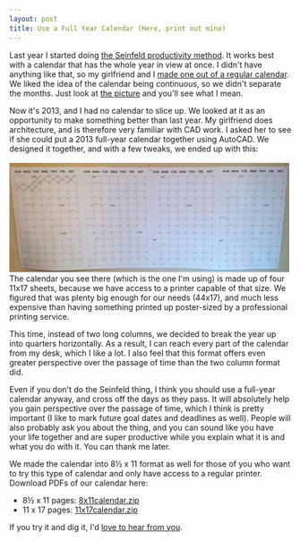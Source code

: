 ```yaml
---
layout: post
title: Use a Full Year Calendar (Here, print out mine)
---
```

Last year I started doing [the Seinfeld productivity method](http://lifehacker.com/281626/jerry-seinfelds-productivity-secret). It works best with a calendar that has the whole year in view at once. I didn't have anything like that, so my girlfriend and I [made one out of a regular calendar](https://lh3.googleusercontent.com/-hf8BwjgZKUo/Tw0SBBKs7mI/AAAAAAAABuI/gL86IOBBUzc/s760/IMG_20120110_233533.jpg). We liked the idea of the calendar being continuous, so we didn't separate the months. Just look at [the picture](https://lh3.googleusercontent.com/-hf8BwjgZKUo/Tw0SBBKs7mI/AAAAAAAABuI/gL86IOBBUzc/s760/IMG_20120110_233533.jpg) and you'll see what I mean.

Now it's 2013, and I had no calendar to slice up. We looked at it as an opportunity to make something better than last year. My girlfriend does architecture, and is therefore very familiar with CAD work. I asked her to see if she could put a 2013 full-year calendar together using AutoCAD. We designed it together, and with a few tweaks, we ended up with this:
<br><br>
<a href="https://lh5.googleusercontent.com/-AVNfAyZDv4A/UO4yIl-fLBI/AAAAAAAAJyo/gEzszJQ_qis/s694/photo.jpg"><img src="/img/2013calendar.jpg" class="centered"></a>
The calendar you see there (which is the one I'm using) is made up of four 11x17 sheets, because we have access to a printer capable of that size. We figured that was plenty big enough for our needs (44x17), and much less expensive than having something printed up poster-sized by a professional printing service.

This time, instead of two long columns, we decided to break the year up into quarters horizontally. As a result, I can reach every part of the calendar from my desk, which I like a lot. I also feel that this format offers even greater perspective over the passage of time than the two column format did.

Even if you don't do the Seinfeld thing, I think you should use a full-year calendar anyway, and cross off the days as they pass. It will absolutely help you gain perspective over the passage of time, which I think is pretty important (I like to mark future goal dates and deadlines as well). People will also probably ask you about the thing, and you can sound like you have your life together and are super productive while you explain what it is and what you do with it. You can thank me later.

We made the calendar into 8&#189; x 11 format as well for those of you who want to try this type of calendar and only have access to a regular printer. Download PDFs of our calendar here:

 + 8&#189; x 11 pages: [8x11calendar.zip](/files/8x11calendar.zip)
 + 11 x 17 pages: [11x17calendar.zip](/files/11x17calendar.zip)

If you try it and dig it, I'd [love to hear from you](https://plus.google.com/104570711580136846518/posts).
